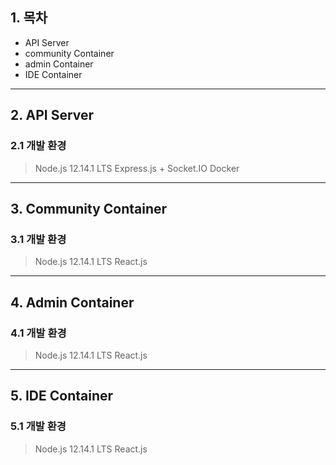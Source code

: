 
## 1. 목차
* API Server
* community Container
* admin Container
* IDE Container

- - -
## 2. API Server
### 2.1 개발 환경
> Node.js 12.14.1 LTS
> Express.js + Socket.IO
> Docker


- - -
## 3. Community Container
### 3.1 개발 환경
> Node.js 12.14.1 LTS
> React.js

- - -
## 4. Admin Container
### 4.1 개발 환경
> Node.js 12.14.1 LTS
> React.js


- - -
## 5. IDE Container
### 5.1 개발 환경
> Node.js 12.14.1 LTS
> React.js

